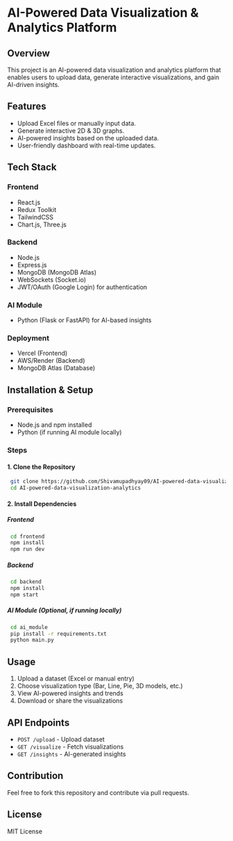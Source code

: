 # AI-Powered Data Visualization & Analytics Platform

## Overview
This project is an AI-powered data visualization and analytics platform that enables users to upload data, generate interactive visualizations, and gain AI-driven insights.

## Features
- Upload Excel files or manually input data.
- Generate interactive 2D & 3D graphs.
- AI-powered insights based on the uploaded data.
- User-friendly dashboard with real-time updates.

## Tech Stack
### Frontend
- React.js
- Redux Toolkit
- TailwindCSS
- Chart.js, Three.js

### Backend
- Node.js
- Express.js
- MongoDB (MongoDB Atlas)
- WebSockets (Socket.io)
- JWT/OAuth (Google Login) for authentication

### AI Module
- Python (Flask or FastAPI) for AI-based insights

### Deployment
- Vercel (Frontend)
- AWS/Render (Backend)
- MongoDB Atlas (Database)

## Installation & Setup
### Prerequisites
- Node.js and npm installed
- Python (if running AI module locally)

### Steps
#### 1. Clone the Repository
```sh
 git clone https://github.com/Shivamupadhyay09/AI-powered-data-visualization-analytics.git
 cd AI-powered-data-visualization-analytics
```

#### 2. Install Dependencies
##### Frontend
```sh
 cd frontend
 npm install
 npm run dev
```
##### Backend
```sh
 cd backend
 npm install
 npm start
```
##### AI Module (Optional, if running locally)
```sh
 cd ai_module
 pip install -r requirements.txt
 python main.py
```

## Usage
1. Upload a dataset (Excel or manual entry)
2. Choose visualization type (Bar, Line, Pie, 3D models, etc.)
3. View AI-powered insights and trends
4. Download or share the visualizations

## API Endpoints
- `POST /upload` - Upload dataset
- `GET /visualize` - Fetch visualizations
- `GET /insights` - AI-generated insights

## Contribution
Feel free to fork this repository and contribute via pull requests.

## License
MIT License
